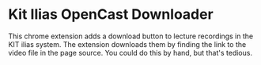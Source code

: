 # Kit Ilias OpenCast Downloader

This chrome extension adds a download button to lecture recordings in the KIT ilias system.
The extension downloads them by finding the link to the video file in the page source.
You could do this by hand, but that's tedious.
